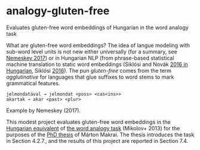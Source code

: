 # analogy-gluten-free
Evaluates gluten-free word embeddings of Hungarian in the word analogy task

What are gluten-free word embeddings?
The idea of langue modeling with sub-word level units is not new either 
universally (for a summary, see [Nemeskey 2017](https://hlt.bme.hu/en/publ/emLam)) or 
in Hungarian NLP (from phrase-based statistical machine translation to static word embeddings (Siklósi and Novák [2016 in Hungarian](http://acta.bibl.u-szeged.hu/58957/), Siklósi [2016](https://link.springer.com/chapter/10.1007/978-3-319-75477-2_7)).
The pun _gluten-free_ comes from the term _agglutinative_ for languages that glue suffixes to word stems to mark grammatical features.

```
jelmondatával → jelmondat <poss> <cas<ins>>
akartak → akar <past> <plur>
```
Example by Nemeskey (2017).

This modest project evaluates gluten-free word embeddings in the [Hungarian equivalent](http://corpus.nytud.hu/efnilex-vect/) of [the word analogy task](https://github.com/tmikolov/word2vec) (Mikolov+ 2013) 
for the purposes of the [PhD thesis](https://hlt.bme.hu/hu/publ/makrai-thesis) of Márton Makrai.
The thesis introduces the task in Section 4.2.7., and the results of this project are reported in Section 7.4.
